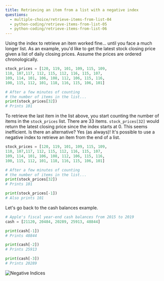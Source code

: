 ```yaml
---
title: Retrieving an item from a list with a negative index
questions:
  - multiple-choice/retrieve-items-from-list-04
  - python-coding/retrieve-items-from-list-05
  - python-coding/retrieve-items-from-list-06
---
```


Using the index to retrieve an item worked fine... until you face a much longer list. As an example, you'd like to get the latest stock closing price given a list of daily closing prices. Assume the prices are ordered chronologically.

```python
stock_prices = [120, 119, 101, 109, 115, 109,
110, 107,117, 112, 115, 112, 116, 115, 107,
109, 114, 101, 106, 108, 112, 106, 115, 116,
100, 115, 112, 101, 118, 116, 115, 106, 101]

# After a few minutes of counting
# the number of items in the list...
print(stock_prices[32])
# Prints 101
```

To retrieve the last item in the list above, you start counting the number of items in the `stock_prices` list. There are 33 items. `stock_prices[32]` would return the latest closing price since the index starts at 0. This seems inefficient. Is there an alternative? Yes (as always)! It's possible to use a negative index to retrieve an item from the end of a list.

```python
stock_prices = [120, 119, 101, 109, 115, 109,
110, 107,117, 112, 115, 112, 116, 115, 107,
109, 114, 101, 106, 108, 112, 106, 115, 116,
100, 115, 112, 101, 118, 116, 115, 106, 101]

# After a few minutes of counting
# the number of items in the list...
print(stock_prices[32])
# Prints 101

print(stock_prices[-1])
# Also prints 101
```

Let's go back to the cash balances example.

```python
# Apple's fiscal year-end cash balances from 2015 to 2019
cash = [21120, 20484, 20289, 25913, 48844]

print(cash[-1])
# Prints 48844

print(cash[-2])
# Prints 25913

print(cash[-3])
# Prints 20289
```

![Negative Indices](https://accy570-fa2020-course-site-assets.s3-us-west-2.amazonaws.com/images/negative_indices.png)

